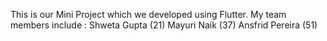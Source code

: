 This is our Mini Project which we developed using Flutter.
My team members include : 
Shweta Gupta (21)
Mayuri Naik (37)
Ansfrid Pereira (51)
